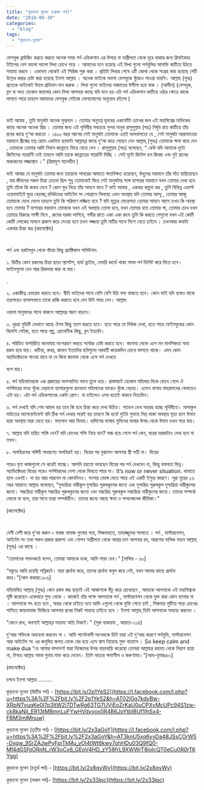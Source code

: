 ```yaml
---
title: "কুড়ানো মুক্তো (প্রথম পর্ব)"
date: "2018-08-30"
categories: 
  - "blog"
tags: 
  - "কুড়ানো-মুক্তো"
---
```


ফেসবুক ব্রাউজিং করতে করতে অনেক সময় পর্ন এডিকশান এর উপরে বা অশ্লীলতা থেকে দূরে থাকার জন্য রিমাইন্ডার টাইপের বেশ ভালো ভালো লিখা চোখে পড়ে । আমাদের মনে হয়েছে এই লিখা গুলো পর্নমুভির আসক্তি কাটিয়ে উঠতে সাহায্য করবে । এভাবনা থেকেই এই সিরিজ শুরু করা । প্রতিটা লিখার শেষে এটি কোথা থেকে সংগ্রহ করা হয়েছে সেটি উল্লেখ করার চেষ্টা করা হয়েছে ইনশা আল্লাহ । অনেক ভাইকে অবশ্য ফেসবুকে খুঁজেও পাওয়া যায়নি। আল্লাহ (সুবঃ) প্রত্যেক ভাইকেই উত্তম প্রতিদান দান করুক । লিখা গুলো ভাইদের নাজাতের উসীলা হয়ে যাক । (আমীন) (ফেসবুক, ব্লগ বা অন্য যেকোন জায়গার কোন লিখা আপনার কাছে যদি মনে হয় এটা পর্ন এডিকশান কাটিয়ে ওঠার ক্ষেত্রে কাজে লাগতে পারে তাহলে আমাদের ফেসবুক পেইজে যোগাযোগের অনুরোধ রইলো )

#

ভাই আমার , তুমি মানুষটা অনেক মুল্যবান । তোমার অনুতপ্ত হৃদয়ের একফোঁটা চোখের জল এই মহাবিশ্বের মালিকের কাছে অনেক অনেক প্রিয় । তোমার জন্য এই পৃথিবীর সবচেয়ে সুন্দর মানুষ রাসুলুল্লাহ (সাঃ) নির্ঘুম রাত কাটিয়ে তাঁর রবের কাছে দু’আ করতো । ১৪০০ বছর আগের সেই মানুষটা তোমাকে এতই ভালবাসতো যে , সেই মানুষটা আরাফাতের ময়দানে গ্রীষ্মের তপ্ত রোদে একটানা ছয়ঘন্টা আল্লাহ্‌র কাছে দু’আ করে গেছেন যেন আল্লাহ্‌ (সুবঃ) তোমাকে ক্ষমা করে দেন , তোমাকে তোমার আদি নিবাস জান্নাতে ফিরে যেতে দেন । রাসূলুল্লাহ (সাঃ) বলেছেন, “ কেউ যদি আমাকে দুটো জিনিসের গ্যারান্টি দেই তাহলে আমি তাকে জান্নাতের গ্যারান্টি দিচ্ছি । সেই দুটো জিনিস হল জিহ্বা এবং দুই রানের মাঝখানের লজ্জাস্থান ।” (রিয়াদুস সালেহীন )

ভাই আমার যে মানুষটা তোমার জন্য তায়েফে পাথরের আঘাতে ক্ষতবিক্ষত হয়েছেন, উহুদের ময়দানে তাঁর দাঁত হারিয়েছেন , যার জীবনের সকল চিন্তা চেতনা ছিল শুধু তোমাকেই ঘিরে সেই মানুষটার সঙ্গে হাশরের ময়দানে যখন তোমার দেখা হবে তুমি তাঁকে কি জবাব দেবে ? কোন মুখ নিয়ে তাঁর সামনে যাবে ? ভাই আমার , একবার কল্পনা কর , তুমি বিভিন্ন এডাল্ট ওয়েবসাইটে ঘুরে বেড়াচ্ছ,বলিউডের আইটেম সং গোগ্রাসে গিলছো এমন অবস্থায় যদি তোমার আম্মু , তোমার আব্বু তোমাকে দেখে ফেলে তাহলে তুমি কি পরিমাণ লজ্জিত হবে ? যদি মৃত্যুর ফেরেশতা তোমার সামনে আসে তখন কি অবস্থা হবে তোমার ? হাশরের ময়দানে তোমাকে যখন এই অবস্থায় তোলা হবে, যখন তোমার হাত তোমার পা, তোমার চোখ যখন তোমার বিরুদ্ধে সাক্ষী দিবে , রুমের দরজা লাগিয়ে, গভীর রাতে একা একা রুমে তুমি কি করতে সেগুলো যখন এই কোটি কোটি লোকের সামনে প্রকাশ করে দেওয়া হবে তখন লজ্জায় তুমি মাটির সাথে মিশে যেতে চাইবে । তখনকার কথাটা একবার চিন্তা কর (কালেক্টেড)

#

পর্ন এবং হস্তমৈথুন থেকে বাঁচার কিছু প্র‍্যাক্টিকাল সলিউশন:

১. দ্বিতীয় কোন রকমের চিন্তা ছাড়া ল্যাপটপ, হার্ড ড্রাইভ, মেমরি কার্ডে থাকা সমস্ত পর্ন ডিলিট করে দিতে হবে। ফাইলগুলো যেন আর রিকভার করা না যায়।

.

২. একাকীত্ব এভয়েড করতে হবে। দ্বীনি ভাইদের সাথে বেশি বেশি উঠা বসা থাকতে হবে। কোন ভাই যদি ব্যস্তও থাকে তারপরেও হালালভাবে তাকে রাজি করাতে হবে যেন উনি সময় দেন। আল্লাহ

ওয়ালা মানুষদের সাথে থাকলে আল্লাহর স্মরণ বাড়বে।

৩. খুচরা নুডিটি যেখানে আছে ঐসব কিছু ত্যাগ করতে হবে। হতে পারে তা নিউজ দেখা, হতে পারে ফেইসবুকের কোন বিদেশি পেইজ, হতে পারে গল্প, রোমেন্টিক কিছু, ব্লগ ইত্যাদি।

৪. পরিচিত অপরিচিত জানাযায় অংশগ্রহণ করতে সর্বোচ্চ চেষ্টা করতে হবে। জানাযা থেকে এলে মন মানসিকতা অন্য রকম হয়ে যায়। খাটিয়া, কবর, কাফন ইত্যাদির ছবিগুলো পরবর্তী কয়েকদিন চোখে ভাসতে থাকে। এমন কোন অ্যাডিক্টেডকে পাওয়া যাবে না যে কিনা জানাযা থেকে এসে পর্ন দেখতে

বসে যায়।

৫. পর্ন মহিলাদেরকে এক প্রকারের অসম্মানিত ভাবে তুলে ধরে। রাস্তাঘাটে যেকোন মহিলার দিকে চোখে গেলে ঐ পর্নস্টারের মধ্যে খুঁজে বেড়ানো ব্যাপারগুলো র‍্যানডম মহিলাদের মাঝেও খুঁজে বেড়ায়। এভেন বাসায় মাহরামদের বেলাতেও এটা হয়। এটা পর্ন এডিকশানের একটা রোগ। না চাইলেও এসব হতেই থাকবে নিত্যদিন।

৬. পর্ন দেখাই যদি শেষ আমল হয় তবে কি হবে চিন্তা করে দেখা উচিত। সাডেন ডেথ অহরহ হচ্ছে পৃথিবীতে। মালাকুল মাউতের অ্যাপয়েন্টমেন্ট যদি ঠিক পর্ন দেখার পরেই হয় তাহলে কি হবে! দুইটা গুনাহে লিপ্ত থাকা অবস্থায় মৃত্য হলে ঈমান হারা অবস্থায় মারা যেতে হয়। মদ্যপান আর যিনাহ। হাদিসের ভাষায় মুমিনের মাথার উপর থেকে ঈমান তখন সরে যায়।

৭. আল্লাহ যদি তরিত শাস্তি দেন? যদি চোখের শক্তি নিয়ে যান? অন্ধ হয়ে গেলে পর্ন কেন, ঘরের দরজাটাও দেখা হবে না তখন।

৮. অপবিত্রদের সঙ্গিনী সাধারণত অপবিত্রই হয়। বিয়ের পর বুঝলেন আপনার স্ত্রী সতী না। বিয়ের

পরেও ঘৃণ্য কাজগুলো সে করেই যাচ্ছে। আপনি হয়তো ভাবছেন বিয়ের পর পর্ন দেখবেন না, কিন্তু বাস্তবতা ভিন্ন। অ্যাডিক্টেডরা বিয়ের পরেও পর্নস্টারদের নেশা থেকে ফিরতে পারে না। It’s now or never situation. থামাতে হলে এখনই। না হয় আর পারবেন না কোনদিনও। সংসার ভেঙ্গে যেতে পারে এই একটি ইস্যুর কারণে। সূরা নূরের ২৬ নম্বর আয়াতে আল্লাহ বলেছেন, "দুশ্চরিত্রা নারীকূল দুশ্চরিত্র পুরুষকুলের জন্যে এবং দুশ্চরিত্র পুরুষকুল দুশ্চরিত্রা নারীকুলের জন্যে। সচ্চরিত্রা নারীকুল সচ্চরিত্র পুরুষকুলের জন্যে এবং সচ্চরিত্র পুরুষকুল সচ্চরিত্রা নারীকুলের জন্যে। তাদের সম্পর্কে লোকে যা বলে, তার সাথে তারা সম্পর্কহীন। তাদের জন্যে আছে ক্ষমা ও সম্মানজনক জীবিকা।"

(কালেক্টেড)

#

বেশী বেশী করে দু’আ করুন – ফরজ নামাজ গুলোর পরে, সিজদাহতে, তাহাজ্জুদের সালাতে । পর্ন , মাস্টারবেশন, আইটেম সং তথা সকল প্রকার প্রকাশ্য এবং গোপন অশ্লীলতা থেকে আশ্রয় চান আপনার রব, আরশের মালিক মহান আল্লাহ্‌ (সুবঃ) এর কাছে ।

“তোমাদের পালনকর্তা বলেন, তোমরা আমাকে ডাক, আমি সাড়া দেব।” \[গাফির - ৬০\]

“বস্তুতঃ আমি রয়েছি সন্নিকটে। যারা প্রার্থনা করে, তাদের প্রার্থনা কবুল করে নেই, যখন আমার কাছে প্রার্থনা করে।”\[আল বাকারা:১৮৬\]

মহিমান্বিত আল্লাহ্‌ (সুবঃ) কোন রকম স্তম্ভ ছাড়াই এই আকাশকে উঁচু করে রেখেছেন , আমাকে আপনাকে এই মহাবিশ্বকে সৃষ্টি করেছেন একেবারে শুন্য থেকে । কাজেই তাঁর পক্ষে আপনাকে পর্ন , মাস্টারবেশন থেকে মুক্ত করা কোন ব্যাপার না । আপনাকে সৎ হতে হবে , অন্তর থেকে চাইতে হবে আমি এগুলো থেকে মুক্তি পেতে চাই , সিজদায় লুটিয়ে পড়ে চোখের পানিতে জায়নামাজ ভিজিয়ে আপনার রবের নিকট সাহায্য চাইতে হবে । ইনশা আল্লাহ্‌ তিনি আপনাকে সাহায্য করবেন ।

"জেনে রাখ, অবশ্যই আল্লাহ্‌র সাহায্য অতি নিকটে।" (সুরা বাকারাহ , আয়াত-২১৪)

দু’আর শক্তিকে অবহেলা করবেন না । আমি পার্সোনালী অনেককে চিনি যারা এই দু’আর কারণে পর্নমুভি, মাস্টারবেশন আর আইটেম সং এর কলুষিত জগত থেকে বের হয়ে এসে শ্বাস নিয়েছে মুক্ত বাতাসে । So keep calm and make dua “হে আমার বান্দাগণ! যারা নিজেদের উপর বাড়াবাড়ি করেছো তোমরা আল্লাহর রহমত থেকে নিরাশ হয়ো না, নিশ্চয় আল্লাহ সমস্ত গুনাহ মাফ করে দেবেন। তিনি অত্যন্ত ক্ষমাশীল ও করুণাময়।”\[আয-যুমারঃ৫৩\]

(কালেক্টেড)

চলবে ইনশা আল্লাহ .........

কুড়ানো মুক্তো (দ্বিতীয় পর্ব) - [https://bit.ly/2p1YeS2](https://l.facebook.com/l.php?u=https%3A%2F%2Fbit.ly%2F2p1YeS2&h=AT02lGg7kdyBw-XRpNTvuqKe0l7p3ltW2i7DTwRg63TG7UVjEoZrKaU0uCPXvMcUPc94S1zw-ck8kaNjI_ER13tMBmnLuFYwHVdyyox0R4B6JoYtbIBUf1IhSx4-FBM3mlMnuw)

কুড়ানো মুক্তো (তৃতীয় পর্ব) - [https://bit.ly/2x3aGoY](https://l.facebook.com/l.php?u=https%3A%2F%2Fbit.ly%2F2x3aGoY&h=AT3knU5xq6yyDa48JSsCOrW5-Dxgw_9SrZAJwPyFpiTkMu_vOl4tWt6kwy7ohHDu03Q9fQ0-Mf4dGSfgORnN_rW3oCx6_GEpV4HD_zY58frL9XWWrT8jolcQT0eCu0R0rT6Ygg)

কুড়ানো মুক্তো (চতুর্থ পর্ব) - [https://bit.ly/2x8qyWv](https://bit.ly/2x8qyWv)

কুড়ানো মুক্তো (পঞ্চম পর্ব)- [https://bit.ly/2x33lpc](https://bit.ly/2x33lpc)
